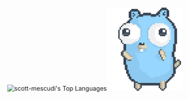 ![scott-mescudi's Top Languages](https://github-readme-stats.vercel.app/api/top-langs/?username=scott-mescudi&theme=gotham&show_icons=true&hide_border=true&layout=compact)![Demo](./dancing-gopher.gif) 
